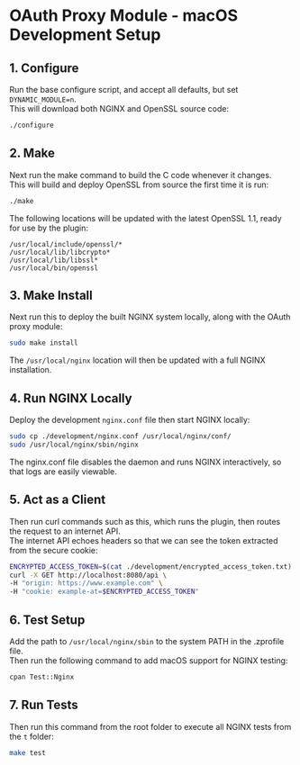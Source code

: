 # OAuth Proxy Module - macOS Development Setup

## 1. Configure

Run the base configure script, and accept all defaults, but set `DYNAMIC_MODULE=n`.\
This will download both NGINX and OpenSSL source code:

```bash
./configure
```

## 2. Make

Next run the make command to build the C code whenever it changes.\
This will build and deploy OpenSSL from source the first time it is run:

```bash
./make
```

The following locations will be updated with the latest OpenSSL 1.1, ready for use by the plugin:

```text
/usr/local/include/openssl/*
/usr/local/lib/libcrypto*
/usr/local/lib/libssl*
/usr/local/bin/openssl
```

## 3. Make Install

Next run this to deploy the built NGINX system locally, along with the OAuth proxy module:

```bash
sudo make install
```

The `/usr/local/nginx` location will then be updated with a full NGINX installation.

## 4. Run NGINX Locally

Deploy the development `nginx.conf` file then start NGINX locally:

```bash
sudo cp ./development/nginx.conf /usr/local/nginx/conf/
sudo /usr/local/nginx/sbin/nginx
```

The nginx.conf file disables the daemon and runs NGINX interactively, so that logs are easily viewable.

## 5. Act as a Client

Then run curl commands such as this, which runs the plugin, then routes the request to an internet API.\
The internet API echoes headers so that we can see the token extracted from the secure cookie:

```bash
ENCRYPTED_ACCESS_TOKEN=$(cat ./development/encrypted_access_token.txt)
curl -X GET http://localhost:8080/api \
-H "origin: https://www.example.com" \
-H "cookie: example-at=$ENCRYPTED_ACCESS_TOKEN"
```

## 6. Test Setup

Add the path to `/usr/local/nginx/sbin` to the system PATH in the .zprofile file.\
Then run the following command to add macOS support for NGINX testing:

```bash
cpan Test::Nginx
```

## 7. Run Tests

Then run this command from the root folder to execute all NGINX tests from the `t` folder:

```bash
make test
```
